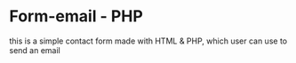 # Form-email - PHP
this is a simple contact form made with HTML & PHP, which user can use to send an email
